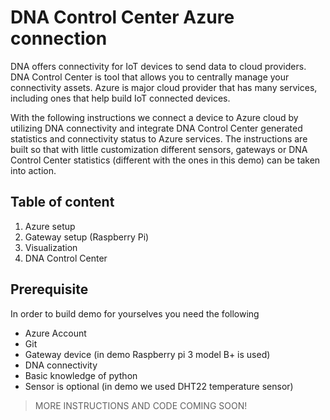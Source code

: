 # DNA Control Center Azure connection

DNA offers connectivity for IoT devices to send data to cloud providers. DNA Control Center is tool that allows you to centrally manage your connectivity assets. Azure is major cloud provider that has many services, including ones that help build IoT connected devices. 

With the following instructions we connect a device to Azure cloud by utilizing DNA connectivity and integrate DNA Control Center generated statistics and connectivity status to Azure services. The instructions are built so that with little customization different sensors, gateways or DNA Control Center statistics (different with the ones in this demo) can be taken into action.

## Table of content
1. Azure setup
2. Gateway setup (Raspberry Pi)
3. Visualization
4. DNA Control Center

## Prerequisite 

In order to build demo for yourselves you need the following
- Azure Account
- Git
- Gateway device (in demo Raspberry pi 3 model B+ is used)
- DNA connectivity
- Basic knowledge of python
- Sensor is optional (in demo we used DHT22 temperature sensor)

> MORE INSTRUCTIONS AND CODE COMING SOON! 